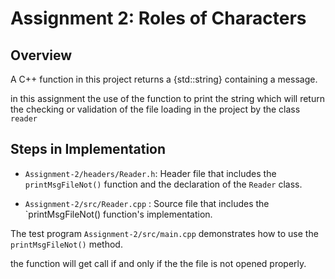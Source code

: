 # Assignment 2: Roles of Characters

## Overview

A C++ function in this project returns a {std::string} containing a message.

in this assignment the use of the function to print the string which will return the checking or validation of the file loading in the project by the class  `reader`



## Steps in Implementation

- `Assignment-2/headers/Reader.h`: Header file that includes the `printMsgFileNot()` function and the declaration of the `Reader` class.

- `Assignment-2/src/Reader.cpp` : Source file that includes the `printMsgFileNot() function's implementation.

The test program `Assignment-2/src/main.cpp` demonstrates how to use the `printMsgFileNot()` method.

the function will get call if and only if the the file is not opened properly.
